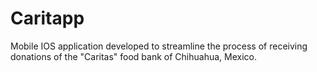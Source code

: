 # Caritapp
Mobile IOS application developed to streamline the process of receiving donations of the "Caritas" food bank of Chihuahua, 
Mexico.
